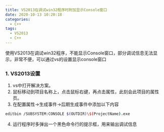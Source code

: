```yaml
---
title: VS2013在调试win32程序时附加显示Console窗口
date: 2020-10-13 10:20:18
categories:
  - C++
tags:
  - VS2013
  - C++
---
```

使用VS2013在调试win32程序，不能显示Console窗口，部分调试信息无法显示，非常不便，可以通过vs的设置显示console窗口

<!-- more -->

### 1. VS2013设置
1. vs中打开解决方案。
2. 鼠标移动到项目名称上，点击鼠标右键，再点击属性，此刻会此项目的属性页。
3. 在配置属性->生成事件->后期生成事件中添加以下内容
```bash
editbin /SUBSYSTEM:CONSOLE $(OUTDIR)\$(ProjectName).exe
```
4. 运行程序时多弹出一个黑色命令行的提示框，用来输出调试信息